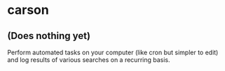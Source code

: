 # carson
## (Does nothing yet)
Perform automated tasks on your computer (like cron but simpler to edit)  and log results of various searches on a recurring basis.
